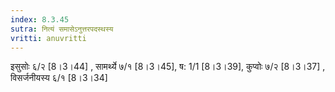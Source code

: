 ```yaml
---
index: 8.3.45
sutra: नित्यं समासेऽनुत्तरपदस्थस्य
vritti: anuvritti
---
```


इसुसोः ६/२ [8।3।44] , सामर्थ्ये ७/१ [8।3।45],   ष: 1/1 [8।3।39],  कुप्वोः ७/२  [8।3।37] , विसर्जनीयस्य ६/१  [8।3।34] 